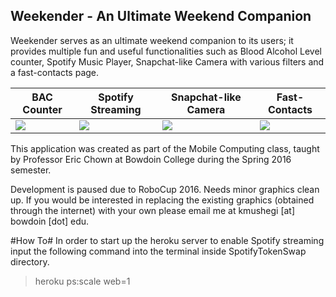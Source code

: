 ## Weekender  - An Ultimate Weekend Companion ##

Weekender serves as an ultimate weekend companion to its users; it provides multiple fun and useful functionalities such as Blood Alcohol Level counter, Spotify Music Player, Snapchat-like Camera with various filters and a fast-contacts page.

BAC Counter                   | Spotify Streaming         | Snapchat-like Camera | Fast-Contacts
-----------------------       | -----------------         | -------------------- | --------------  
![](http://i.imgur.com/jMhrRfj.png) | ![](http://i.imgur.com/XHw3NAi.png)| ![](http://i.imgur.com/n2cqZsF.png)|![](http://i.imgur.com/jMhrRfj.png)




This application was created as part of the Mobile Computing class, taught by Professor Eric Chown at Bowdoin College during the Spring 2016 semester.

Development is paused due to RoboCup 2016. Needs minor graphics clean up. If you would be interested in replacing the existing graphics (obtained through the internet) with your own please email me at kmushegi [at] bowdoin [dot] edu.

#How To#
In order to start up the  heroku server to enable Spotify streaming input the following command into the terminal inside SpotifyTokenSwap directory.
> heroku ps:scale web=1
